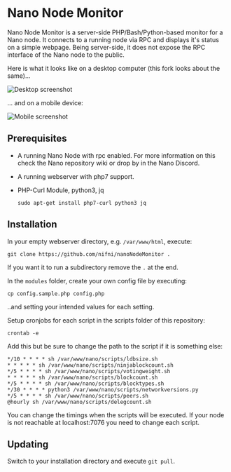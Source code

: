 # Nano Node Monitor

Nano Node Monitor is a server-side PHP/Bash/Python-based monitor for a Nano node. It connects to a running node via RPC and displays it's status on a simple webpage. Being server-side, it does not expose the RPC interface of the Nano node to the public. 

Here is what it looks like on a desktop computer (this fork looks about the same)...

![Desktop screenshot](https://i.imgur.com/1k5BCfc.png)


... and on a mobile device: 

![Mobile screenshot](https://i.imgur.com/PTSwL69.jpg)


## Prerequisites

- A running Nano Node with rpc enabled. For more information on this check the Nano repository wiki or drop by in the Nano Discord.
- A running webserver with php7 support.
- PHP-Curl Module, python3, jq

    `sudo apt-get install php7-curl python3 jq`

## Installation

In your empty webserver directory, e.g. `/var/www/html`, execute:

    git clone https://github.com/nifni/nanoNodeMonitor .

 
If you want it to run a subdirectory remove the `.` at the end.

In the `modules` folder, create your own config file by executing:


    cp config.sample.php config.php

..and setting your intended values for each setting.

Setup cronjobs for each script in the scripts folder of this repository:

`crontab -e`

Add this but be sure to change the path to the script if it is something else:
```
*/10 * * * * sh /var/www/nano/scripts/ldbsize.sh
* * * * * sh /var/www/nano/scripts/ninjablockcount.sh
*/5 * * * * sh /var/www/nano/scripts/votingweight.sh
* * * * * sh /var/www/nano/scripts/blockcount.sh
*/5 * * * * sh /var/www/nano/scripts/blocktypes.sh
*/30 * * * * python3 /var/www/nano/scripts/networkversions.py
*/5 * * * * sh /var/www/nano/scripts/peers.sh
@hourly sh /var/www/nano/scripts/delegcount.sh
```
You can change the timings when the scripts will be executed.
If your node is not reachable at localhost:7076 you need to change each script.



## Updating
Switch to your installation directory and execute `git pull`.



